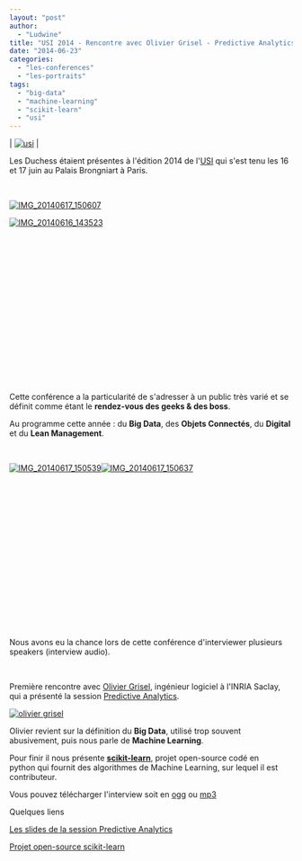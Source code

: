 ```yaml
---
layout: "post"
author: 
  - "Ludwine"
title: "USI 2014 - Rencontre avec Olivier Grisel - Predictive Analytics"
date: "2014-06-23"
categories: 
  - "les-conferences"
  - "les-portraits"
tags: 
  - "big-data"
  - "machine-learning"
  - "scikit-learn"
  - "usi"
---
```


| [![usi](/assets/2014/06/2014-06-23-usi-2014-rencontre-avec-olivier-grisel-predictive-analytics/usi-300x211.png)](http://www.duchess-france.org/wp-content/uploads/2014/06/usi.png) |

Les Duchess étaient présentes à l'édition 2014 de l'[USI](http://www.usievents.com/fr "USI") qui s'est tenu les 16 et 17 juin au Palais Brongniart à Paris.

 

[![IMG_20140617_150607](/assets/2014/06/2014-06-23-usi-2014-rencontre-avec-olivier-grisel-predictive-analytics/IMG_20140617_150607-300x225.jpg)](http://www.duchess-france.org/wp-content/uploads/2014/06/IMG_20140617_150607.jpg)

[![IMG_20140616_143523](/assets/2014/06/2014-06-23-usi-2014-rencontre-avec-olivier-grisel-predictive-analytics/IMG_20140616_143523-300x225.jpg)](http://www.duchess-france.org/wp-content/uploads/2014/06/IMG_20140616_143523.jpg)

 

 

 

 

 

 

 

 

 

Cette conférence a la particularité de s'adresser à un public très varié et se définit comme étant le **rendez-vous des geeks & des boss**.

Au programme cette année : du **Big Data**, des **Objets Connectés**, du **Digital** et du **Lean Management**.

 

[![IMG_20140617_150539](/assets/2014/06/2014-06-23-usi-2014-rencontre-avec-olivier-grisel-predictive-analytics/IMG_20140617_150539-300x225.jpg)![IMG_20140617_150637](/assets/2014/06/2014-06-23-usi-2014-rencontre-avec-olivier-grisel-predictive-analytics/IMG_20140617_150637-300x225.jpg)](http://www.duchess-france.org/wp-content/uploads/2014/06/IMG_20140617_150539.jpg)

 

 

 

 

 

 

 

 

 

Nous avons eu la chance lors de cette conférence d'interviewer plusieurs speakers (interview audio).

 

Première rencontre avec [Olivier Grisel](http://ogrisel.com/ "Olivier Grisel"), ingénieur logiciel à l'INRIA Saclay, qui a présenté la session [Predictive Analytics](http://www.usievents.com/fr/speakers#it-specialist "IT session").

[![olivier grisel](/assets/2014/06/2014-06-23-usi-2014-rencontre-avec-olivier-grisel-predictive-analytics/ogrisel.png)](http://www.duchess-france.org/wp-content/uploads/2014/06/ogrisel.png)

Olivier revient sur la définition du **Big Data**, utilisé trop souvent abusivement, puis nous parle de **Machine Learning**.

Pour finir il nous présente **[scikit-learn](http://scikit-learn.org/stable/ "scikit-learn")**, projet open-source codé en python qui fournit des algorithmes de Machine Learning, sur lequel il est contributeur.

Vous pouvez télécharger l'interview soit en [ogg](http://sd-g1.archive-host.com/membres/up/fcbded4ffab958d955cd76f9f0a8f6deaf605fff/Duchess_France/USI2014/interviewOlivierGrisel.ogg) ou [mp3](http://sd-g1.archive-host.com/membres/up/fcbded4ffab958d955cd76f9f0a8f6deaf605fff/Duchess_France/USI2014/interviewOlivierGrisel.mp3)

Quelques liens

[Les slides de la session Predictive Analytics](http://t.co/qr3mtIc2RF "Predictive Analytics")

[Projet open-source scikit-learn](http://scikit-learn.org/stable/ "scikit-learn")

